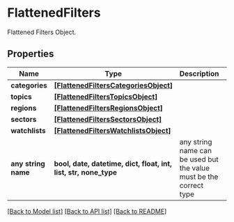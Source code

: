 # FlattenedFilters

Flattened Filters Object.

## Properties
Name | Type | Description | Notes
------------ | ------------- | ------------- | -------------
**categories** | [**[FlattenedFiltersCategoriesObject]**](FlattenedFiltersCategoriesObject.md) |  | [optional] 
**topics** | [**[FlattenedFiltersTopicsObject]**](FlattenedFiltersTopicsObject.md) |  | [optional] 
**regions** | [**[FlattenedFiltersRegionsObject]**](FlattenedFiltersRegionsObject.md) |  | [optional] 
**sectors** | [**[FlattenedFiltersSectorsObject]**](FlattenedFiltersSectorsObject.md) |  | [optional] 
**watchlists** | [**[FlattenedFiltersWatchlistsObject]**](FlattenedFiltersWatchlistsObject.md) |  | [optional] 
**any string name** | **bool, date, datetime, dict, float, int, list, str, none_type** | any string name can be used but the value must be the correct type | [optional]

[[Back to Model list]](../README.md#documentation-for-models) [[Back to API list]](../README.md#documentation-for-api-endpoints) [[Back to README]](../README.md)


